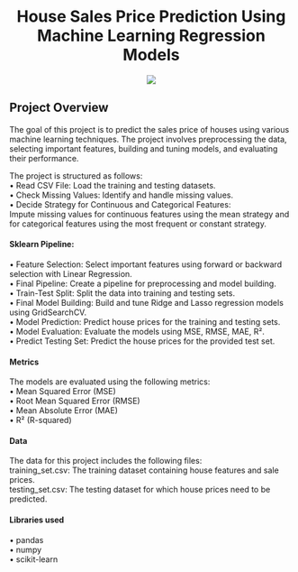 <h1 align="center">House Sales Price Prediction Using Machine Learning Regression Models</h1>
<p align="center">
<img src="(https://www.google.com/url?sa=i&url=https%3A%2F%2Fstaging.woontheater.be%2F%3Fo%3Dhouse-price-prediction-in-python-full-machine-learning-project-ee-J0LkqBTN&psig=AOvVaw17NwU_3-xa_sAWGB74AsWA&ust=1720508055158000&source=images&cd=vfe&opi=89978449&ved=0CBEQjRxqFwoTCOi7kI_ulocDFQAAAAAdAAAAABAJ)">


## Project Overview
The goal of this project is to predict the sales price of houses using various machine learning techniques. The project involves preprocessing the data, selecting important features, building and tuning models, and evaluating their performance.<br>

The project is structured as follows:<br>
• Read CSV File: Load the training and testing datasets.<br>
• Check Missing Values: Identify and handle missing values.<br>
• Decide Strategy for Continuous and Categorical Features: <br>
Impute missing values for continuous features using the mean strategy and for categorical features using the most frequent or constant strategy.<br>

#### Sklearn Pipeline:<br>
• Feature Selection: Select important features using forward or backward selection with Linear Regression.<br>
• Final Pipeline: Create a pipeline for preprocessing and model building.<br>
• Train-Test Split: Split the data into training and testing sets.<br>
• Final Model Building: Build and tune Ridge and Lasso regression models using GridSearchCV.<br>
• Model Prediction: Predict house prices for the training and testing sets.<br>
• Model Evaluation: Evaluate the models using MSE, RMSE, MAE, R².<br>
• Predict Testing Set: Predict the house prices for the provided test set.<br>

#### Metrics<br>
The models are evaluated using the following metrics:<br>
• Mean Squared Error (MSE)<br>
• Root Mean Squared Error (RMSE)<br>
• Mean Absolute Error (MAE)<br>
• R² (R-squared)<br>

#### Data<br>
The data for this project includes the following files:<br>
training_set.csv: The training dataset containing house features and sale prices.<br>
testing_set.csv: The testing dataset for which house prices need to be predicted.<br>

#### Libraries used<br>
• pandas<br>
• numpy<br>
• scikit-learn<br>

